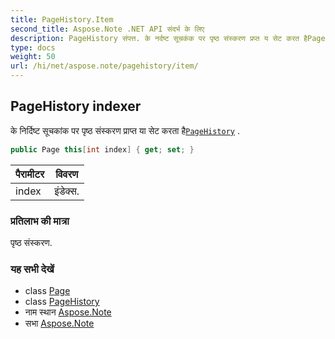 ```yaml
---
title: PageHistory.Item
second_title: Aspose.Note .NET API संदर्भ के लिए
description: PageHistory संपत्त. के नर्दष्ट सूचकंक पर पृष्ठ संस्करण प्रप्त य सेट करत हैPageHistory .
type: docs
weight: 50
url: /hi/net/aspose.note/pagehistory/item/
---
```

## PageHistory indexer

के निर्दिष्ट सूचकांक पर पृष्ठ संस्करण प्राप्त या सेट करता है[`PageHistory`](../) .

```csharp
public Page this[int index] { get; set; }
```

| पैरामीटर | विवरण |
| --- | --- |
| index | इंडेक्स. |

### प्रतिलाभ की मात्रा

पृष्ठ संस्करण.

### यह सभी देखें

* class [Page](../../page/)
* class [PageHistory](../)
* नाम स्थान [Aspose.Note](../../pagehistory/)
* सभा [Aspose.Note](../../../)


